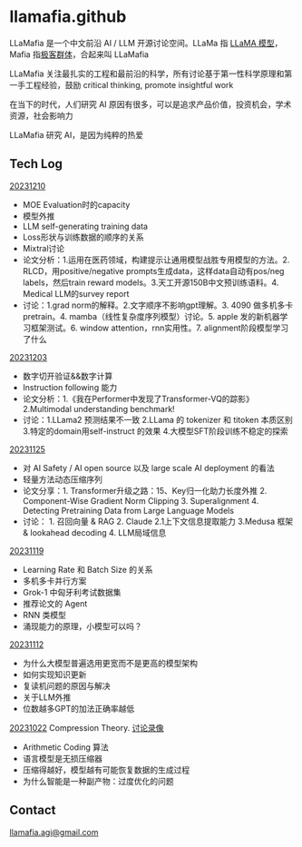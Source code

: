 # llamafia.github

LLaMafia 是一个中文前沿 AI / LLM 开源讨论空间。LLaMa 指 [LLaMA 模型](https://en.wikipedia.org/wiki/LLaMA)， Mafia 指[极客群体](https://en.wikipedia.org/wiki/PayPal_Mafia)，合起来叫 LLaMafia

LLaMafia 关注最扎实的工程和最前沿的科学，所有讨论基于第一性科学原理和第一手工程经验，鼓励 critical thinking, promote insightful work

在当下的时代，人们研究 AI 原因有很多，可以是追求产品价值，投资机会，学术资源，社会影响力

LLaMafia 研究 AI，是因为纯粹的热爱

## Tech Log

[20231210](https://github.com/LLaMafia/llamafia.github/blob/main/Log/20231210.md)

* MOE Evaluation时的capacity
* 模型外推
* LLM self-generating training data
* Loss形状与训练数据的顺序的关系
* Mixtral讨论
* 论文分析：1.运用在医药领域，构建提示让通用模型战胜专用模型的方法。2. RLCD，用positive/negative prompts生成data，这样data自动有pos/neg labels，然后train reward models。3.天工开源150B中文预训练语料。4. Medical LLM的survey report
* 讨论：1.grad norm的解释。2.文字顺序不影响gpt理解。3. 4090 做多机多卡 pretrain。4. mamba（线性复杂度序列模型）讨论。5. apple 发的新机器学习框架测试。6. window attention，rnn实用性。7. alignment阶段模型学习了什么

[20231203](https://github.com/LLaMafia/llamafia.github/blob/main/Log/20231203.md)

* 数字切开验证&&数字计算
* Instruction following 能力
* 论文分析：1.《我在Performer中发现了Transformer-VQ的踪影》2.Multimodal understanding benchmark!
* 讨论：1.LLama2 预测结果不一致 2.LLama 的 tokenizer 和 titoken 本质区别 3.特定的domain用self-instruct 的效果 4.大模型SFT阶段训练不稳定的探索

[20231125](https://github.com/LLaMafia/llamafia.github/blob/main/Log/20231125.md)
* 对 AI Safety / AI open source 以及 large scale AI deployment 的看法
* 轻量方法动态压缩序列
* 论文分享：1. Transformer升级之路：15、Key归一化助力长度外推 2. Component-Wise Gradient Norm Clipping 3. Superalignment 4. Detecting Pretraining Data from Large Language Models
* 讨论： 1. 召回向量 & RAG 2. Claude 2.1上下文信息提取能力 3.Medusa 框架 & lookahead decoding 4. LLM局域信息

[20231119](https://github.com/LLaMafia/llamafia.github/blob/main/Log/20231119.md)
* Learning Rate 和 Batch Size 的关系
* 多机多卡并行方案
* Grok-1 中匈牙利考试数据集
* 推荐论文的 Agent
* RNN 类模型
* 涌现能力的原理，小模型可以吗？

[20231112](https://github.com/LLaMafia/llamafia.github/blob/main/Log/20231112.md)
* 为什么大模型普遍选用更宽而不是更高的模型架构
* 如何实现知识更新
* 复读机问题的原因与解决
* 关于LLM外推
* 位数越多GPT的加法正确率越低

[20231022](https://github.com/LLaMafia/llamafia.github/blob/main/Log/compression.md) Compression Theory. [讨论录像](https://ed-ac-uk.zoom.us/rec/play/AcFcfuRIJXqjEkoIClzmtZQcN88n5vnwRZmkYB2Lr8R8PPPGFabyfvpj4NyaDlvNt87dP0PmVi9WNEqw.Fm5W6IqIWmmiPIYA?canPlayFromShare=true&from=share_recording_detail&continueMode=true&componentName=rec-play&originRequestUrl=https://ed-ac-uk.zoom.us/rec/share/zxLddFhtjkKkpyqHHvb9kvU34UGqmDpPU_N4OJ7OOaTZl6ek57DASt6OrcEorATt.CPq6Omm-oTt3K4hT)
* Arithmetic Coding 算法
* 语言模型是无损压缩器
* 压缩得越好，模型越有可能恢复数据的生成过程
* 为什么智能是一种副产物：过度优化的问题

## Contact

llamafia.agi@gmail.com
